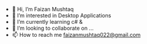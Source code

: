 - 👋 Hi, I’m Faizan Mushtaq
- 👀 I’m interested in Desktop Applications
- 🌱 I’m currently learning c# & 
- 💞️ I’m looking to collaborate on ...
- 📫 How to reach me faizanmushtaq022@gmail.com

<!---
faizanm034/faizanm034 is a ✨ special ✨ repository because its `README.md` (this file) appears on your GitHub profile.
You can click the Preview link to take a look at your changes.
--->
